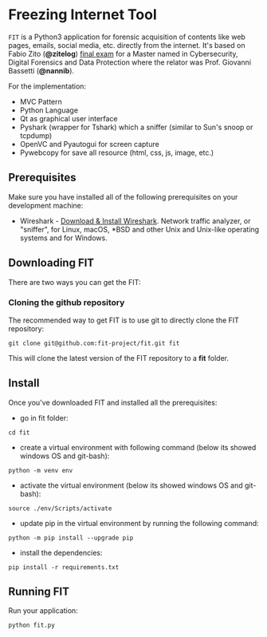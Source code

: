 # Freezing Internet Tool
`FIT` is a Python3 application for forensic acquisition of contents like web pages, emails, social media, etc. directly from the internet. 
It's based on Fabio Zito (**@zitelog**) [final exam](https://github.com/zitelog/fit) for a Master named in Cybersecurity, Digital Forensics and Data Protection where the relator was Prof. Giovanni Bassetti (**@nannib**).

For the implementation:
* MVC Pattern
* Python Language
* Qt as graphical user interface
* Pyshark (wrapper for Tshark) which a sniffer (similar to Sun's snoop or tcpdump)
* OpenVC and Pyautogui for screen capture
* Pywebcopy for save all resource (html, css, js, image, etc.)


## Prerequisites
Make sure you have installed all of the following prerequisites on your development machine:
* Wireshark - [Download & Install Wireshark](https://www.wireshark.org/download/). Network traffic analyzer, or "sniffer", for Linux, macOS, *BSD and other Unix and Unix-like operating systems and for Windows.

## Downloading FIT
There are two ways you can get the FIT:

### Cloning the github repository
The recommended way to get FIT is to use git to directly clone the FIT repository:

```
git clone git@github.com:fit-project/fit.git fit
```

This will clone the latest version of the FIT repository to a **fit** folder.


## Install
Once you've downloaded FIT and installed all the prerequisites:

* go in fit folder:
```
cd fit
```
* create a virtual environment with following command (below its showed windows OS and git-bash):
```
python -m venv env
```
* activate the virtual environment (below its showed windows OS and git-bash):
```
source ./env/Scripts/activate
```
* update pip in the virtual environment by running the following command:
```
python -m pip install --upgrade pip
```
* install the dependencies:
```
pip install -r requirements.txt
```
## Running FIT

Run your application:

```
python fit.py
```
